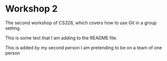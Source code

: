 # Workshop 2

The second workshop of CS326, which covers how to use Git in a group setting.

This is some text that I am adding to the README file.

This is added by my second person
I am pretending to be on a team of one person
